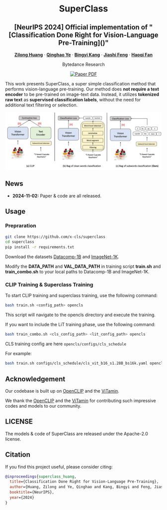 <div align="center">
<h1>SuperClass</h1>
<h2>[NeurIPS 2024] Official implementation of "[Classification Done Right for Vision-Language Pre-Training]()"</h2>

[**Zilong Huang**](http://speedinghzl.github.io/) · [**Qinghao Ye**](https://scholar.google.com/citations?user=ZYOhaGwAAAAJ&hl=zh-CN)  ·  [**Bingyi Kang**](https://bingykang.github.io/) ·  [**Jiashi Feng**](https://sites.google.com/site/jshfeng/) · [**Haoqi Fan**](https://scholar.google.com/citations?user=76B8lrgAAAAJ&hl=en)

Bytedance Research 

<a href=""><img src='https://img.shields.io/badge/arXiv-SuperClass-red' alt='Paper PDF'></a>


</div>

This work presents SuperClass, a super simple classification method that performs vision-language pre-training. Our method does **not require a text encoder** to be pre-trained on image-text data. Instead, it utilizes **tokenized raw text** as **supervised classification labels**, without the need for additional text filtering or selection.

![teaser](assets/teaser.png)


## News

- **2024-11-02:** Paper & code are all released.


## Usage

### Prepraration

```bash
git clone https://github.com/x-cls/superclass
cd superclass
pip install -r requirements.txt
```

Download the datasets [Datacomp-1B](https://github.com/mlfoundations/datacomp) and [ImageNet-1K](https://www.image-net.org/download.php).

Modify the **DATA_PATH** and **VAL_DATA_PATH** in training script **train.sh** and **train_combo.sh** to your local paths to Datacomp-1B and ImageNet-1K.


### CLIP Training & Superclass Training

To start CLIP training and superclass training, use the following command:

```bash
bash train.sh <config_path> opencls
```

This script will navigate to the opencls directory and execute the training.

If you want to include the LiT training phase, use the following command:

```bash
bash train_combo.sh <cls_config_path> <lit_config_path> opencls
```

CLS training config are here `opencls/configs/cls_schedule`


For example:
```bash
bash train.sh configs/cls_schedule/cls_vit_b16_s1.28B_bs16k.yaml opencls
```





## Acknowledgement
Our codebase is built up on [OpenCLIP](https://github.com/mlfoundations/open_clip) and the [ViTamin](https://github.com/Beckschen/ViTamin).

We thank the [OpenCLIP](https://github.com/mlfoundations/open_clip) and the [ViTamin](https://github.com/Beckschen/ViTamin) for contributing such impressive codes and models to our community.


## LICENSE

The models & code of SuperClass are released under the Apache-2.0 license.


## Citation

If you find this project useful, please consider citing:

```bibtex
@inproceedings{superclass_huang,
  title={Classification Done Right for Vision-Language Pre-Training}, 
  author={Huang, Zilong and Ye, Qinghao and Kang, Bingyi and Feng, Jiashi and Fan, Haoqi},
  booktitle={NeurIPS},
  year={2024}
}
```
